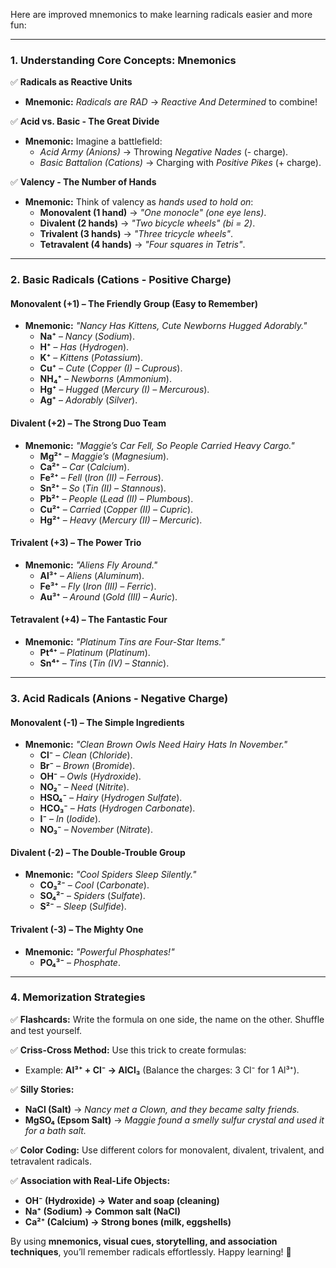 Here are improved mnemonics to make learning radicals easier and more fun:

---

### **1. Understanding Core Concepts: Mnemonics**
✅ **Radicals as Reactive Units**
- **Mnemonic:** *Radicals are RAD* → *Reactive And Determined* to combine!

✅ **Acid vs. Basic - The Great Divide**
- **Mnemonic:** Imagine a battlefield:
  - *Acid Army (Anions)* → Throwing *Negative Nades* (- charge).
  - *Basic Battalion (Cations)* → Charging with *Positive Pikes* (+ charge).

✅ **Valency - The Number of Hands**
- **Mnemonic:** Think of valency as *hands used to hold on*:
  - **Monovalent (1 hand)** → *"One monocle" (one eye lens)*.
  - **Divalent (2 hands)** → *"Two bicycle wheels" (bi = 2)*.
  - **Trivalent (3 hands)** → *"Three tricycle wheels"*.
  - **Tetravalent (4 hands)** → *"Four squares in Tetris"*.

---

### **2. Basic Radicals (Cations - Positive Charge)**
#### **Monovalent (+1) – The Friendly Group (Easy to Remember)**
- **Mnemonic:** *"Nancy Has Kittens, Cute Newborns Hugged Adorably."*
  - **Na⁺** – *Nancy* (*Sodium*).
  - **H⁺** – *Has* (*Hydrogen*).
  - **K⁺** – *Kittens* (*Potassium*).
  - **Cu⁺** – *Cute* (*Copper (I) – Cuprous*).
  - **NH₄⁺** – *Newborns* (*Ammonium*).
  - **Hg⁺** – *Hugged* (*Mercury (I) – Mercurous*).
  - **Ag⁺** – *Adorably* (*Silver*).

#### **Divalent (+2) – The Strong Duo Team**
- **Mnemonic:** *"Maggie’s Car Fell, So People Carried Heavy Cargo."*
  - **Mg²⁺** – *Maggie’s* (*Magnesium*).
  - **Ca²⁺** – *Car* (*Calcium*).
  - **Fe²⁺** – *Fell* (*Iron (II) – Ferrous*).
  - **Sn²⁺** – *So* (*Tin (II) – Stannous*).
  - **Pb²⁺** – *People* (*Lead (II) – Plumbous*).
  - **Cu²⁺** – *Carried* (*Copper (II) – Cupric*).
  - **Hg²⁺** – *Heavy* (*Mercury (II) – Mercuric*).

#### **Trivalent (+3) – The Power Trio**
- **Mnemonic:** *"Aliens Fly Around."*
  - **Al³⁺** – *Aliens* (*Aluminum*).
  - **Fe³⁺** – *Fly* (*Iron (III) – Ferric*).
  - **Au³⁺** – *Around* (*Gold (III) – Auric*).

#### **Tetravalent (+4) – The Fantastic Four**
- **Mnemonic:** *"Platinum Tins are Four-Star Items."*
  - **Pt⁴⁺** – *Platinum* (*Platinum*).
  - **Sn⁴⁺** – *Tins* (*Tin (IV) – Stannic*).

---

### **3. Acid Radicals (Anions - Negative Charge)**
#### **Monovalent (-1) – The Simple Ingredients**
- **Mnemonic:** *"Clean Brown Owls Need Hairy Hats In November."*
  - **Cl⁻** – *Clean* (*Chloride*).
  - **Br⁻** – *Brown* (*Bromide*).
  - **OH⁻** – *Owls* (*Hydroxide*).
  - **NO₂⁻** – *Need* (*Nitrite*).
  - **HSO₄⁻** – *Hairy* (*Hydrogen Sulfate*).
  - **HCO₃⁻** – *Hats* (*Hydrogen Carbonate*).
  - **I⁻** – *In* (*Iodide*).
  - **NO₃⁻** – *November* (*Nitrate*).

#### **Divalent (-2) – The Double-Trouble Group**
- **Mnemonic:** *"Cool Spiders Sleep Silently."*
  - **CO₃²⁻** – *Cool* (*Carbonate*).
  - **SO₄²⁻** – *Spiders* (*Sulfate*).
  - **S²⁻** – *Sleep* (*Sulfide*).

#### **Trivalent (-3) – The Mighty One**
- **Mnemonic:** *"Powerful Phosphates!"*
  - **PO₄³⁻** – *Phosphate*.

---

### **4. Memorization Strategies**
✅ **Flashcards:** Write the formula on one side, the name on the other. Shuffle and test yourself.

✅ **Criss-Cross Method:** Use this trick to create formulas:
- Example: **Al³⁺ + Cl⁻ → AlCl₃** (Balance the charges: 3 Cl⁻ for 1 Al³⁺).

✅ **Silly Stories:**
- **NaCl (Salt)** → *Nancy met a Clown, and they became salty friends.*
- **MgSO₄ (Epsom Salt)** → *Maggie found a smelly sulfur crystal and used it for a bath salt.*  

✅ **Color Coding:** Use different colors for monovalent, divalent, trivalent, and tetravalent radicals.

✅ **Association with Real-Life Objects:**  
- **OH⁻ (Hydroxide) → Water and soap (cleaning)**  
- **Na⁺ (Sodium) → Common salt (NaCl)**  
- **Ca²⁺ (Calcium) → Strong bones (milk, eggshells)**  

By using **mnemonics, visual cues, storytelling, and association techniques**, you’ll remember radicals effortlessly. Happy learning! 🚀